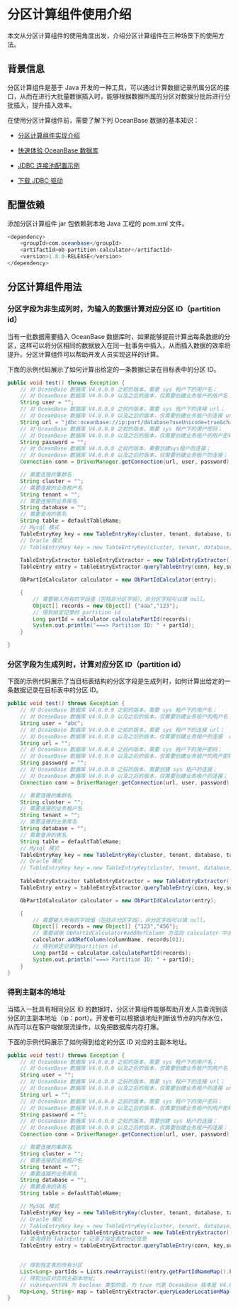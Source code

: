# 分区计算组件使用介绍

本文从分区计算组件的使用角度出发，介绍分区计算组件在三种场景下的使用方法。

## 背景信息

分区计算组件是基于 Java 开发的一种工具，可以通过计算数据记录所属分区的接口，从而在进行大批量数据插入时，能够根据数据所属的分区对数据分批后进行分批插入，提升插入效率。

在使用分区计算组件前，需要了解下列 OceanBase 数据的基本知识：

* [分区计算组件实现介绍](../700.ob-partition-calculator/100.introduction-ob-partition-calculator.md)

* [快速体验 OceanBase 数据库](../../../200.quickstart/100.quickly-experience-oceanbase-for-community.md)

* [JDBC 连接池配置示例](../../../300.develop/100.application-development-of-mysql-mode/100.database-connection-with-client-of-mysql-mode/1400.use-the-database-connection-pool-of-mysql-mode/800.jdbc-connection-pool-configuration-example-of-mysql-mode.md)

* [下载 JDBC 驱动](https://www.oceanbase.com/docs/common-oceanbase-cloud-10000000001781476)

## 配置依赖

添加分区计算组件 jar 包依赖到本地 Java 工程的 pom.xml 文件。

```java
<dependency>
    <groupId>com.oceanbase</groupId>
    <artifactId>ob-partition-calculator</artifactId>
    <version>1.8.0-RELEASE</version>
</dependency>
```

## 分区计算组件用法

### 分区字段为非生成列时，为输入的数据计算对应分区 ID（partition id）

当有一批数据需要插入 OceanBase 数据库时，如果能够提前计算出每条数据的分区，这样可以将分区相同的数据放入在同一批事务中插入，从而插入数据的效率将提升。分区计算组件可以帮助开发人员实现这样的计算。

下面的示例代码展示了如何计算出给定的一条数据记录在目标表中的分区 ID。

```java
public void test() throws Exception {
    // 对 OceanBase 数据库 V4.0.0.0 之前的版本，需要 sys 租户下的用户名；
    // 对 OceanBase 数据库 V4.0.0.0 以及之后的版本，仅需要创建业务租户的用户名； 
    String user = "";
    // 对 OceanBase 数据库 V4.0.0.0 之前的版本，需要 sys 租户下的连接 url；
    // 对 OceanBase 数据库 V4.0.0.0 以及之后的版本，仅需要创建业务租户的连接 url；
    String url = "jdbc:oceanbase://ip:port/database?useUnicode=true&characterEncoding=utf8&verifyServerCertificate=false&useSSL=false&rewriteBatchedStatements=true&allowMultiQueries=true";
    // 对 OceanBase 数据库 V4.0.0.0 之前的版本，需要 sys 租户下的用户密码；
    // 对 OceanBase 数据库 V4.0.0.0 以及之后的版本，仅需要创建业务租户的用户密码；
    String password = "";
    // 对 OceanBase 数据库 V4.0.0.0 之前的版本，需要创建sys租户的连接；
    // 对 OceanBase 数据库 V4.0.0.0 以及之后的版本，仅需要创建业务租户的连接；
    Connection conn = DriverManager.getConnection(url, user, password);

    // 需要连接的集群名
    String cluster = "";
    // 需要连接的业务租户名
    String tenant = "";
    // 需要连接的业务库名
    String database = "";
    // 需要查询的表名
    String table = defaultTableName;
    // Mysql 模式 
    TableEntryKey key = new TableEntryKey(cluster, tenant, database, table, ObServerMode.fromMySql("3.2.3.3"));
    // Oracle 模式
    // TableEntryKey key = new TableEntryKey(cluster, tenant, database, table, ObServerMode.fromOracle("3.2.3.3"));
    
    TableEntryExtractor tableEntryExtractor = new TableEntryExtractor();
    TableEntry entry = tableEntryExtractor.queryTableEntry(conn, key,subsequentV4);

    ObPartIdCalculator calculator = new ObPartIdCalculator(entry);

    {
        // 需要输入所有的字段值（包括非分区字段），非分区字段可以填 null。
        Object[] records = new Object[] {"aaa","123"};
        // 得到给定记录的 partition id
        Long partId = calculator.calculatePartId(records);
        System.out.println("===> Partition ID: " + partId);
    }

}
```

### 分区字段为生成列时，计算对应分区 ID（partition id）

下面的示例代码展示了当目标表结构的分区字段是生成列时，如何计算出给定的一条数据记录在目标表中的分区 ID。

```java
public void test() throws Exception {
    // 对 OceanBase 数据库 V4.0.0.0 之前的版本，需要 sys 租户下的用户名；
    // 对 OceanBase 数据库 V4.0.0.0 以及之后的版本，仅需要创建业务租户的用户名； 
    String user = "abc";
    // 对 OceanBase 数据库 V4.0.0.0 之前的版本，需要 sys 租户下的连接 url；
    // 对 OceanBase 数据库 V4.0.0.0 以及之后的版本，仅需要创建业务租户的连接  url；
    String url = "";
    // 对 OceanBase 数据库 V4.0.0.0 之前的版本，需要 sys 租户下的用户密码；
    // 对 OceanBase 数据库 V4.0.0.0 以及之后的版本，仅需要创建业务租户的用户密码；
    String password = "";
    // 对 OceanBase 数据库 V4.0.0.0 之前的版本，需要创建 sys 租户的连接；
    // 对 OceanBase 数据库 V4.0.0.0 以及之后的版本，仅需要创建业务租户的连接；
    Connection conn = DriverManager.getConnection(url, user, password);

    // 需要连接的集群名
    String cluster = "";
    // 需要连接的业务租户名
    String tenant = "";
    // 需要连接的业务库名
    String database = "";
    // 需要查询的表名
    String table = defaultTableName;
    // Mysql 模式
    TableEntryKey key = new TableEntryKey(cluster, tenant, database, table, ObServerMode.fromMySql("3.2.3.3"));
    // Oracle 模式
    // TableEntryKey key = new TableEntryKey(cluster, tenant, database, table, ObServerMode.fromOracle("3.2.3.3"));
    
    TableEntryExtractor tableEntryExtractor = new TableEntryExtractor();
    TableEntry entry = tableEntryExtractor.queryTableEntry(conn, key,subsequentV4);

    ObPartIdCalculator calculator = new ObPartIdCalculator(entry);

    {
        // 需要输入所有的字段值（包括非分区字段），非分区字段可以填 null。
        Object[] records = new Object[] {"123","456"};
        // 需要调用 ObPartIdCalculator#addRefColumn 方法向 calculator 中添加生成列依赖的字段名和字段值；
        calculator.addRefColumn(columnName, records[0]);
        // 得到给定记录的partition id
        Long partId = calculator.calculatePartId(records);
        System.out.println("===> Partition ID: " + partId);
    }
}
```

### 得到主副本的地址

当插入一批具有相同分区 ID 的数据时，分区计算组件能够帮助开发人员查询到该分区的主副本地址（ip：port）。开发者可以根据该地址判断该节点的内存水位，从而可以在客户端做限流操作，以免把数据库内存打爆。

下面的示例代码展示了如何得到给定的分区 ID 对应的主副本地址。

```java
public void test() throws Exception {
    // 对 OceanBase 数据库 V4.0.0.0 之前的版本，需要 sys 租户下的用户名；
    // 对 OceanBase 数据库 V4.0.0.0 以及之后的版本，仅需要创建业务租户的用户名； 
    String user = "";
    // 对 OceanBase 数据库 V4.0.0.0 之前的版本，需要 sys 租户下的连接 url；
    // 对 OceanBase 数据库 V4.0.0.0 以及之后的版本，仅需要创建业务租户的连接 url；
    String url = "";
    // 对 OceanBase 数据库 V4.0.0.0 之前的版本，需要 sys 租户下的用户密码；
    // 对 OceanBase 数据库 V4.0.0.0 以及之后的版本，仅需要创建业务租户的用户密码；
    String password = "";
    // 对 OceanBase 数据库 V4.0.0.0 之前的版本，需要创建 sys 租户的连接；
    // 对 OceanBase 数据库 V4.0.0.0 以及之后的版本，仅需要创建业务租户的连接；
    Connection conn = DriverManager.getConnection(url, user, password);

    // 需要连接的集群名
    String cluster = "";
    // 需要连接的业务租户名
    String tenant = "";
    // 需要连接的业务库名
    String database = "";
    // 需要查询的表名
    String table = defaultTableName;

    // MySQL 模式
    TableEntryKey key = new TableEntryKey(cluster, tenant, database, table, ObServerMode.fromMySql("3.2.3.3"));
    // Oracle 模式
    // TableEntryKey key = new TableEntryKey(cluster, tenant, database, table, ObServerMode.fromOracle("3.2.3.3"));
    TableEntryExtractor tableEntryExtractor = new TableEntryExtractor();
    // 查询得到 TableEntry 记录了指定表的分区信息
    TableEntry entry = tableEntryExtractor.queryTableEntry(conn, key,subsequentV4);

    
    // 得到指定表的所有分区
    List<Long> partIds = Lists.newArrayList((entry.getPartIdNameMap().keySet());
    // 得到分区对应的主副本地址;
    // subsequentV4 为 boolean 类型的值，为 true 代表 OceanBase 版本是 V4.0.0.0 或者之后的版本，为 false 代表 OceanBase 版本是 V4.0.0.0之前的版本，默认为 false；
    Map<Long, String> map = tableEntryExtractor.queryLeaderLocationMap(conn, entry, partIds, subsequentV4);
}
```

